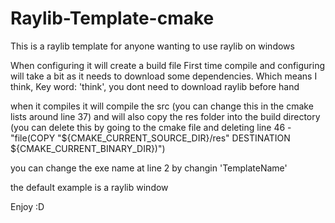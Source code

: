 # Raylib-Template-cmake
This is a raylib template for anyone wanting to use raylib on windows

When configuring it will create a build file
First time compile and configuring will take a bit as it needs to download some dependencies. Which means I think,
Key word: 'think', you dont need to download raylib before hand

when it compiles it will compile the src (you can change this in the cmake lists around line 37)
and will also copy the res folder into the build directory (you can delete this by going to the cmake file and
deleting line 46 - "file(COPY "${CMAKE_CURRENT_SOURCE_DIR}/res" DESTINATION ${CMAKE_CURRENT_BINARY_DIR})")

you can change the exe name at line 2 by changin 'TemplateName'

the default example is a raylib window

Enjoy :D